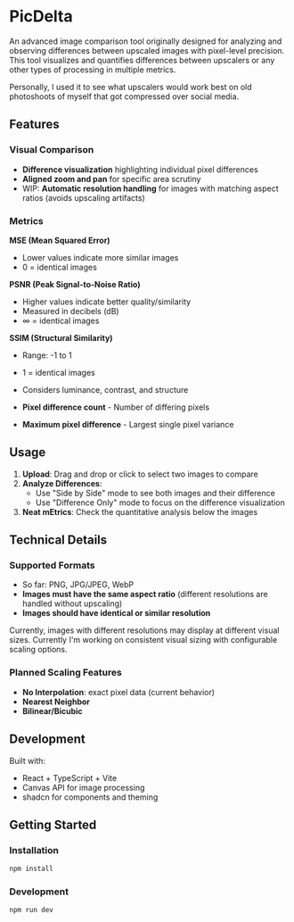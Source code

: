 # PicDelta

An advanced image comparison tool originally designed for analyzing and observing differences between upscaled images with pixel-level precision. This tool visualizes and quantifies differences between upscalers or any other types of processing in multiple metrics.

Personally, I used it to see what upscalers would work best on old photoshoots of myself that got compressed over social media.

## Features

### Visual Comparison
- **Difference visualization** highlighting individual pixel differences
- **Aligned zoom and pan** for specific area scrutiny
- WIP: **Automatic resolution handling** for images with matching aspect ratios (avoids upscaling artifacts)

### Metrics

**MSE (Mean Squared Error)**
- Lower values indicate more similar images
- 0 = identical images

**PSNR (Peak Signal-to-Noise Ratio)**
- Higher values indicate better quality/similarity
- Measured in decibels (dB)
- ∞ = identical images

**SSIM (Structural Similarity)**
- Range: -1 to 1
- 1 = identical images
- Considers luminance, contrast, and structure

- **Pixel difference count** - Number of differing pixels
- **Maximum pixel difference** - Largest single pixel variance

## Usage

1. **Upload**: Drag and drop or click to select two images to compare
2. **Analyze Differences**:
   - Use "Side by Side" mode to see both images and their difference
   - Use "Difference Only" mode to focus on the difference visualization
3. **Neat mEtrics**: Check the quantitative analysis below the images

## Technical Details

### Supported Formats
- So far: PNG, JPG/JPEG, WebP
- **Images must have the same aspect ratio** (different resolutions are handled without upscaling)
- **Images should have identical or similar resolution**

Currently, images with different resolutions may display at different visual sizes. Currently I'm working on consistent visual sizing with configurable scaling options.

### Planned Scaling Features
- **No Interpolation**: exact pixel data (current behavior)
- **Nearest Neighbor**
- **Bilinear/Bicubic**

## Development

Built with:
- React + TypeScript + Vite
- Canvas API for image processing
- shadcn for components and theming

## Getting Started

### Installation
```bash
npm install
```

### Development
```bash
npm run dev
```
